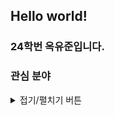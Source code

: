 ## Hello world!  

### 24학번 옥유준입니다.  


### 관심 분야  
<details>
<summary>접기/펼치기 버튼</summary>
<div markdown="1">


|파이썬|![파이썬]<img src"https://img.shields.io/badge/Python-3776AB?style=flat-square&logo=python&logoColor=white">
|인공지능|![인공지능]<img src"https://pimg.daara.co.kr/kidd/photo/2019/12/28/thumbs/thumb_520390_1577510803_23.jpg">

</div>
</details>
